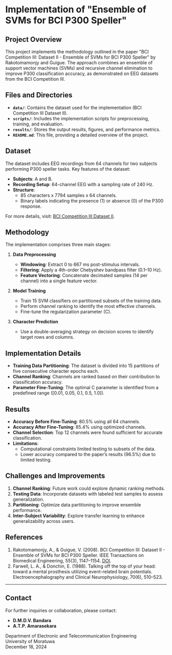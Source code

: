 # Implementation of "Ensemble of SVMs for BCI P300 Speller"

## Project Overview
This project implements the methodology outlined in the paper "BCI Competition III: Dataset II - Ensemble of SVMs for BCI P300 Speller" by Rakotomamonjy and Guigue. The approach combines an ensemble of support vector machines (SVMs) and recursive channel elimination to improve P300 classification accuracy, as demonstrated on EEG datasets from the BCI Competition III.

## Files and Directories
- **`data/`**: Contains the dataset used for the implementation (BCI Competition III Dataset II).
- **`scripts/`**: Includes the implementation scripts for preprocessing, training, and evaluation.
- **`results/`**: Stores the output results, figures, and performance metrics.
- **`README.md`**: This file, providing a detailed overview of the project.

## Dataset
The dataset includes EEG recordings from 64 channels for two subjects performing P300 speller tasks. Key features of the dataset:
- **Subjects**: A and B.
- **Recording Setup**: 64-channel EEG with a sampling rate of 240 Hz.
- **Structure**:
  - 85 characters x 7794 samples x 64 channels.
  - Binary labels indicating the presence (1) or absence (0) of the P300 response.

For more details, visit: [BCI Competition III Dataset II](https://www.bbci.de/competition/iii/#data_set_ii).

## Methodology
The implementation comprises three main stages:
1. **Data Preprocessing**
   - **Windowing**: Extract 0 to 667 ms post-stimulus intervals.
   - **Filtering**: Apply a 4th-order Chebyshev bandpass filter (0.1–10 Hz).
   - **Feature Vectoring**: Concatenate decimated samples (14 per channel) into a single feature vector.

2. **Model Training**
   - Train 15 SVM classifiers on partitioned subsets of the training data.
   - Perform channel ranking to identify the most effective channels.
   - Fine-tune the regularization parameter (C).

3. **Character Prediction**
   - Use a double-averaging strategy on decision scores to identify target rows and columns.

## Implementation Details
- **Training Data Partitioning**: The dataset is divided into 15 partitions of five consecutive character epochs each.
- **Channel Ranking**: Channels are ranked based on their contribution to classification accuracy.
- **Parameter Fine-Tuning**: The optimal C parameter is identified from a predefined range ([0.01, 0.05, 0.1, 0.5, 1.0]).

## Results
- **Accuracy Before Fine-Tuning**: 80.5% using all 64 channels.
- **Accuracy After Fine-Tuning**: 85.4% using optimized channels.
- **Channel Selection**: Top 12 channels were found sufficient for accurate classification.
- **Limitations**:
  - Computational constraints limited testing to subsets of the data.
  - Lower accuracy compared to the paper’s results (96.5%) due to limited testing.

## Challenges and Improvements
1. **Channel Ranking**: Future work could explore dynamic ranking methods.
2. **Testing Data**: Incorporate datasets with labeled test samples to assess generalization.
3. **Partitioning**: Optimize data partitioning to improve ensemble performance.
4. **Inter-Subject Variability**: Explore transfer learning to enhance generalizability across users.

## References
1. Rakotomamonjy, A., & Guigue, V. (2008). BCI Competition III: Dataset II - Ensemble of SVMs for BCI P300 Speller. IEEE Transactions on Biomedical Engineering, 55(3), 1147–1154. [DOI](https://doi.org/10.1109/tbme.2008.915728).
2. Farwell, L. A., & Donchin, E. (1988). Talking off the top of your head: toward a mental prosthesis utilizing event-related brain potentials. Electroencephalography and Clinical Neurophysiology, 70(6), 510–523.

---

## Contact
For further inquiries or collaboration, please contact:
- **D.M.D.V. Bandara**
- **A.T.P. Amarasekara**

Department of Electronic and Telecommunication Engineering  
University of Moratuwa  
December 18, 2024


